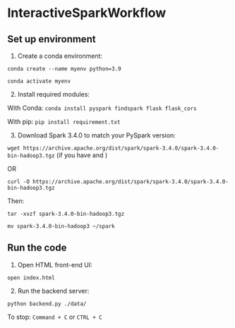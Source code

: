 # InteractiveSparkWorkflow

## Set up environment

1. Create a conda environment:

```conda create --name myenv python=3.9```

```conda activate myenv```

2. Install required modules:

With Conda: ```conda install pyspark findspark flask flask_cors```

With pip: `pip install requirement.txt`

3. Download Spark 3.4.0 to match your PySpark version:

`wget https://archive.apache.org/dist/spark/spark-3.4.0/spark-3.4.0-bin-hadoop3.tgz` (if you have <brew> and <wget>)

OR

`curl -O https://archive.apache.org/dist/spark/spark-3.4.0/spark-3.4.0-bin-hadoop3.tgz`

Then:

`tar -xvzf spark-3.4.0-bin-hadoop3.tgz`

`mv spark-3.4.0-bin-hadoop3 ~/spark`

## Run the code

1. Open HTML front-end UI:

`open index.html`

2. Run the backend server:

`python backend.py ./data/`

To stop: `Command + C` or `CTRL + C`

